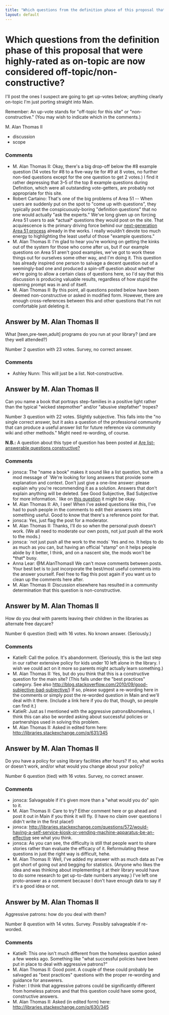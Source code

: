 ```yaml
---
title: "Which questions from the definition phase of this proposal that were highly-rated as on-topic are now considered off-topic/non-constructive?"
layout: default
---
```

Which questions from the definition phase of this proposal that were highly-rated as on-topic are now considered off-topic/non-constructive?
=====================
I'll post the ones I suspect are going to get up-votes below; anything
clearly on-topic I'm just porting straight into Main.

Remember: An up-vote stands for "off-topic for this site" or
"non-constructive." (You may wish to indicate which in the comments.)

M. Alan Thomas II

<ul class="tags"><li class="tag">discussion</li><li class="tag">scope</li></ul>

### Comments ###
* M. Alan Thomas II: Okay, there's a big drop-off below the \#8 example question (14 votes
for \#8 to a five-way tie for \#9 at 8 votes, no further non-tied
questions except for the one question to get 2 votes.) I find it rather
depressing that 3–5 of the top 8 example questions during Definition,
which were all outstanding vote-getters, are probably not appropriate
for this site.
* Robert Cartaino: That's one of the big problems of Area 51 -- When users are suddenly put
on the spot to "come up with questions", they typically post the
conspicuously-boring "definition questions" that no one would actually
"ask the experts." We've long given up on forcing Area 51 users to ask
\*actual\* questions they would post on the site. That acquiescence is
the primary driving force behind our [next-generation Area 51
process](http://discuss.area51.stackexchange.com/a/5102/5) already in
the works. I really wouldn't devote too much energy to highlighting the
least useful of those "example questions."
* M. Alan Thomas II: I'm glad to hear you're working on getting the kinks out of the system
for those who come after us, but if our example questions on Area 51
aren't good examples, we've got to work these things out for ourselves
some other way, and I'm doing it. This question has already inspired one
person to salvage a decent question out of a seemingly-bad one and
produced a spin-off question about whether we're going to allow a
certain class of questions here, so I'd say that this discussion is
producing valuable results, regardless of how stupid the opening prompt
was in and of itself.
* M. Alan Thomas II: By this point, all questions posted below have been deemed
non-constructive or asked in modified form. However, there are enough
cross-references between this and other questions that I'm not
comfortable just deleting it.


Answer by M. Alan Thomas II
----------------
What [teen,pre-teen,adult] programs do you run at your library? (and are
they well attended?)

Number 2 question with 23 votes. Survey, no correct answer.

### Comments ###
* Ashley Nunn: This will just be a list. Not-constructive.

Answer by M. Alan Thomas II
----------------
Can you name a book that portrays step-families in a positive light
rather than the typical "wicked stepmother" and/or "abusive stepfather"
tropes?

Number 3 question with 22 votes. Slightly subjective. This falls into
the "no single correct answer, but it asks a question of the
professional community that can produce a useful answer list for future
reference via community wiki and other methods." Might need re-wording,
of course.

**N.B.:** A question about this type of question has been posted at [Are
list-answerable questions
constructive?](http://meta.libraries.stackexchange.com/questions/81/are-list-answerable-questions-constructive/)

### Comments ###
* jonsca: The "name a book" makes it sound like a list question, but with a mod
message of \`We're looking for long answers that provide some
explanation and context. Don't just give a one-line answer: please
explain why you're recommending it as a solution. Answers that don't
explain anything will be deleted. See Good Subjective, Bad Subjective
for more information.\` like on [this
question](http://libraries.stackexchange.com/questions/215/librarians-experiences-in-communicating-with-it-departments-effectively)
it might be okay.
* M. Alan Thomas II: Ah, I see! When I've asked questions like this, I've had to push people
in the comments to edit their answers into something useful. Good to
know that there's a reference point for that.
* jonsca: Yes, just flag the post for a moderator.
* M. Alan Thomas II: Thanks, I'll do so when the personal push doesn't work. (We all need to
moderate our own posts, not just push all the work to the mods.)
* jonsca: \`not just push all the work to the mods\` Yes and no. It helps to do as
much as you can, but having an official "stamp" on it helps people abide
by it better, I think, and on a nascent site, the mods won't be \*that\*
busy.
* Anna Lear: @M.AlanThomasII We can't move comments between posts. Your best bet is
to just incorporate the best/most useful comments into the answer
yourself. Feel free to flag this post again if you want us to clean up
the comments here after.
* M. Alan Thomas II: Discussion elsewhere has resulted in a community determination that this
question is non-constructive.

Answer by M. Alan Thomas II
----------------
How do you deal with parents leaving their children in the libraries as
alternate free daycare?

Number 6 question (tied) with 16 votes. No known answer. (Seriously.)

### Comments ###
* KatieR: Call the police. It's abandonment. (Seriously, this is the last step in
our rather extensive policy for kids under 10 left alone in the library.
I wish we could act on it more so parents might actually learn
something.)
* M. Alan Thomas II: Yes, but do you think that this is a constructive question for the main
site? (This falls under the "best practices" category. See also
http://blog.stackoverflow.com/2010/09/good-subjective-bad-subjective/)
If so, please suggest a re-wording here in the comments or simply post
the re-worded question in Main and we'll deal with it there. (Include a
link here if you do that, though, so people can find it.)
* KatieR: Just as I mentioned with the aggressive patrons&homeless, I think this
can also be worded asking about successful policies or partnerships used
in solving this problem.
* M. Alan Thomas II: Asked in edited form here: http://libraries.stackexchange.com/q/631/345

Answer by M. Alan Thomas II
----------------
Do you have a policy for using library facilities after hours? If so,
what works or doesn't work, and/or what would you change about your
policy?

Number 6 question (tied) with 16 votes. Survey, no correct answer.

### Comments ###
* jonsca: Salvageable if it's given more than a "what would you do" spin to it.
* M. Alan Thomas II: Care to try? Either comment here or go ahead and post it out in Main if
you think it will fly. (I have no claim over questions I didn't write in
the first place!)
* jonsca: http://libraries.stackexchange.com/questions/572/would-having-a-self-service-kiosk-or-vending-machine-apparatus-be-an-effective
see what you think.
* jonsca: As you can see, the difficulty is still that people want to share
stories rather than evaluate the efficacy of it. Reformulating these
questions in just the right way is difficult, hehe.
* M. Alan Thomas II: Well, I've added my answer with as much data as I've got short of going
out and begging for statistics. (Anyone who likes the idea and was
thinking about implementing it at their library would have to do some
research to get up-to-date numbers anyway.) I've left one proto-answer
as a comment because I don't have enough data to say if it's a good idea
or not.

Answer by M. Alan Thomas II
----------------
Aggressive patrons: how do you deal with them?

Number 8 question with 14 votes. Survey. Possibly salvageable if
re-worded.

### Comments ###
* KatieR: This one isn't much different from the homeless question asked a few
weeks ago. Something like "what successful policies have been put in
place to deal with aggressive patrons?"
* M. Alan Thomas II: Good point. A couple of these could probably be salvaged as "best
practices" questions with the proper re-wording and guidance for
answerers.
* Fisher: I think that aggressive patrons could be significantly different from
homeless patrons and that this question could have some good,
constructive answers.
* M. Alan Thomas II: Asked (in edited form) here:
http://libraries.stackexchange.com/q/630/345

